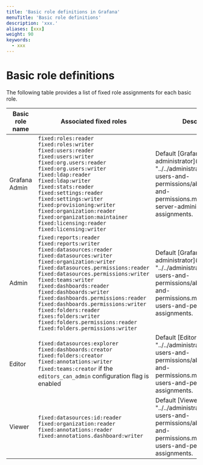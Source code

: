 ```yaml
---
title: 'Basic role definitions in Grafana'
menuTitle: 'Basic role definitions'
description: 'xxx.'
aliases: [xxx]
weight: 90
keywords:
  - xxx
---
```


# Basic role definitions

The following table provides a list of fixed role assignments for each basic role.

| Basic role name | Associated fixed roles                                                                                                                                                                                                                                                                                                                                                                                                                                                                                                              | Description                                                                                                                                                                                     |
| --------------- | ----------------------------------------------------------------------------------------------------------------------------------------------------------------------------------------------------------------------------------------------------------------------------------------------------------------------------------------------------------------------------------------------------------------------------------------------------------------------------------------------------------------------------------- | ----------------------------------------------------------------------------------------------------------------------------------------------------------------------------------------------- |
| Grafana Admin   | `fixed:roles:reader`<br>`fixed:roles:writer`<br>`fixed:users:reader`<br>`fixed:users:writer`<br>`fixed:org.users:reader`<br>`fixed:org.users:writer`<br>`fixed:ldap:reader`<br>`fixed:ldap:writer`<br>`fixed:stats:reader`<br>`fixed:settings:reader`<br>`fixed:settings:writer`<br>`fixed:provisioning:writer`<br>`fixed:organization:reader`<br>`fixed:organization:maintainer`<br>`fixed:licensing:reader`<br>`fixed:licensing:writer`                                                                                           | Default [Grafana server administrator]({{< relref "../../administration/manage-users-and-permissions/about-users-and-permissions.md#grafana-server-administrators" >}}) assignments.            |
| Admin           | `fixed:reports:reader`<br>`fixed:reports:writer`<br>`fixed:datasources:reader`<br>`fixed:datasources:writer`<br>`fixed:organization:writer`<br>`fixed:datasources.permissions:reader`<br>`fixed:datasources.permissions:writer`<br>`fixed:teams:writer`<br>`fixed:dashboards:reader`<br>`fixed:dashboards:writer`<br>`fixed:dashboards.permissions:reader`<br>`fixed:dashboards.permissions:writer`<br>`fixed:folders:reader`<br>`fixes:folders:writer`<br>`fixed:folders.permissions:reader`<br>`fixed:folders.permissions:writer` | Default [Grafana organization administrator]({{< relref "../../administration/manage-users-and-permissions/about-users-and-permissions.md#organization-users-and-permissions" >}}) assignments. |
| Editor          | `fixed:datasources:explorer`<br>`fixed:dashboards:creator`<br>`fixed:folders:creator`<br>`fixed:annotations:writer`<br>`fixed:teams:creator` if the `editors_can_admin` configuration flag is enabled                                                                                                                                                                                                                                                                                                                               | Default [Editor]({{< relref "../../administration/manage-users-and-permissions/about-users-and-permissions.md#organization-users-and-permissions" >}}) assignments.                             |
| Viewer          | `fixed:datasources:id:reader`<br>`fixed:organization:reader`<br>`fixed:annotations:reader`<br>`fixed:annotations.dashboard:writer`                                                                                                                                                                                                                                                                                                                                                                                                  | Default [Viewer]({{< relref "../../administration/manage-users-and-permissions/about-users-and-permissions.md#organization-users-and-permissions" >}}) assignments.                             |
